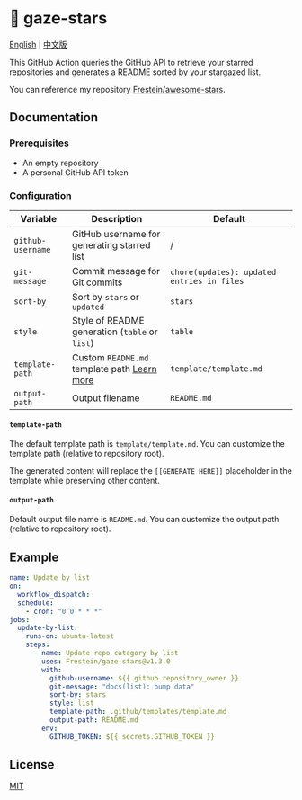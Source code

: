 # 🌟 gaze-stars

[English](README.md) | [中文版](README.zh-CN.md)

This GitHub Action queries the GitHub API to retrieve your starred repositories and generates a README sorted by your stargazed list.

You can reference my repository [Frestein/awesome-stars](https://github.com/frestein/awesome-stars).

## Documentation

### Prerequisites

- An empty repository
- A personal GitHub API token

### Configuration

| Variable          | Description                                                   | Default                                    |
| ----------------- | ------------------------------------------------------------- | ------------------------------------------ |
| `github-username` | GitHub username for generating starred list                   | /                                          |
| `git-message`     | Commit message for Git commits                                | `chore(updates): updated entries in files` |
| `sort-by`         | Sort by `stars` or `updated`                                  | `stars`                                    |
| `style`           | Style of README generation (`table` or `list`)                | `table`                                    |
| `template-path`   | Custom `README.md` template path [Learn more](#template-path) | `template/template.md`                     |
| `output-path`     | Output filename                                               | `README.md`                                |

#### `template-path`

The default template path is `template/template.md`. You can customize the template path (relative to repository root).

The generated content will replace the `[[GENERATE HERE]]` placeholder in the template while preserving other content.

#### `output-path`

Default output file name is `README.md`. You can customize the output path (relative to repository root).

## Example

```yml
name: Update by list
on:
  workflow_dispatch:
  schedule:
    - cron: "0 0 * * *"
jobs:
  update-by-list:
    runs-on: ubuntu-latest
    steps:
      - name: Update repo category by list
        uses: Frestein/gaze-stars@v1.3.0
        with:
          github-username: ${{ github.repository_owner }}
          git-message: "docs(list): bump data"
          sort-by: stars
          style: list
          template-path: .github/templates/template.md
          output-path: README.md
        env:
          GITHUB_TOKEN: ${{ secrets.GITHUB_TOKEN }}
```

## License

[MIT](LICENSE)

